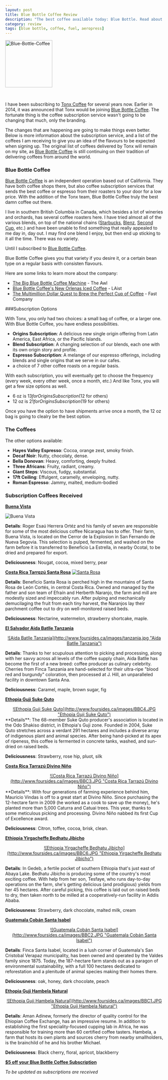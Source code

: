 ```yaml
---
layout: post
title: Blue Bottle Coffee Review
description: "The best coffee available today: Blue Bottle. Read about the varieties of coffee that has been delivered over the past few years."
category: review	
tags: [blue bottle, coffee, fuel, aeropress]
---
```


<a href="https://bluebottlecoffee.com/u/foursides" title="Pearlfisher-Blue-Bottle-Coffee-logo-design-packaging-New-Orleans-Iced-Coffee-carton-6 by James M., on Flickr"><img src="https://farm6.staticflickr.com/5554/15114570518_5512c4d007_q.jpg" width="150" height="150" alt="Blue-Bottle-Coffee"></a>

[B]: https://bluebottlecoffee.com/u/foursides "Blue Bottle Coffee"

<br>

I have been subscribing to [Tonx Coffee](http://www.foursides.ca/Tonx-Review/ "Tonx Coffee Review") for several years now. Earlier in 2014, it was announced that Tonx would be joining [Blue Bottle Coffee][B]. The fortunate thing is the coffee subscription service wasn't going to be changing that much, only the branding. 

The changes that are happening are going to make things even better. Below is more information about the subscription service, and a list of the coffees I am receiving to give you an idea of the flavours to be expected when signing up. The original list of coffees delivered by Tonx will remain on my site, as [Blue Bottle Coffee][B] is still continuing on their tradition of delivering coffees from around the world. 

### Blue Bottle Coffee

[Blue Bottle Coffee][B] is an independent operation based out of California. They have both coffee shops there, but also coffee subscription services that sends the best coffee or espresso from their roasters to your door for a low price. With the addition of the Tonx team, Blue Bottle Coffee truly the best damn coffee out there. </p>

<p>I live in southern British Columbia in Canada, which besides a lot of wineries and orchards, has several coffee roasters here. I have tried almost all of the various blends, on top of the national chains (<a rel="nofollow"  href="http://goo.gl/KUccF" title="Starbucks">Starbucks</a>, <a rel="nofollow"  href="http://www.blenz.com" title="Blenz">Blenz</a>, <a rel="nofollow"  href="http://www.secondcup.com" title="Second Cup">Second Cup</a>, etc.) and have been unable to find something that really appealed to me day in, day out. I may find one blend I enjoy, but then end up sticking to it all the time. There was no variety. </p>

Until I subscribed to [Blue Bottle Coffee][B].

Blue Bottle Coffee gives you that variety if you desire it, or a certain bean type on a regular basis with consisten flavours.</p>

Here are some links to learn more about the company:

- [The Big Blue Bottle Coffee Machine](http://www.theawl.com/2014/08/the-big-blue-bottle-machine "The Big Blue Bottle Coffee Machine") - The Awl
- [Blue Bottle Coffee's New Orlenas Iced Coffee](http://laist.com/2014/08/05/current_obsession_blue_bottles_new.php "Blue Bottle Coffee's New Orleans Iced Coffee") - LAist
- [The Multimillion Dollar Quest to Brew the Perfect Cup of Coffee](http://www.fastcompany.com/3033306/coffee-week/brewing-the-perfect-cup "The Multimillion Dollar Quest to Brew the Perfect Cup of Coffee") - Fast Company

###Subscription Options

With Tonx, you only had two choices: a small bag of coffee, or a larger one. With Blue Bottle Coffee, you have endless possibilities. 

- **Origins Subscription**: A delicious new single origin offering from Latin America, East Africa, or the Pacific Islands.
- **Blend Subscription**: A changing selection of our blends, each one with its own origin story and profile.
- **Espresso Subscription**: A melange of our espresso offerings, including blends and single origins that we serve in our cafes.
- a choice of 7 other coffee roasts on a regular basis. 

With each subscription, you will eventually get to choose the frequency (every week, every other week, once a month, etc.) And like Tonx, you will get a few size options as well. 

- 6 oz is $13 for Origins Subscription ($12 for others)
- 12 oz is $21 for Origins Subscription ($19 for others)

Once you have the option to have shipments arrive once a month, the 12 oz bag is going to clealry be the best option. 

### The Coffees

The other options available:

- **Hayes Valley Espresso**: Cocoa, orange zest, smoky finish.
- **Decaf Noir**: Nutty, chocolaty, dense.
- **Bella Donovan**: Heavy, comforting, deeply fruited.
- **Three Africans**: Fruity, radiant, creamy.
- **Giant Steps**: Viscous, fudgy, substantial.
- **17ft Ceiling**: Effulgent, caramelly, enveloping, nutty.
- **Roman Espresso**: Jammy, malted, medium-bodied

### Subscription Coffees Received

**[Buena Vista](https://bluebottlecoffee.com/u/foursides "Blue Bottle Coffee")**

![Buena Vista](http://www.foursides.ca/images/BuenaVista.jpg)

**Details**: Roger Esaú Herrera Ortéz and his family of seven are responsible for some of the most delicious coffee Nicaragua has to offer. Their farm, Buena Vista, is located on the Cerror de la Explosion in San Fernando de Nueva Segovia. This selection is pulped, fermented, and washed on the farm before it is transferred to Beneficio La Estrella, in nearby Ocotal, to be dried and prepared for export.

**Deliciousness**: Nougat, cocoa, mixed berry, pear

**[Costa Rica Tarrqzú Santa Rosa](https://bluebottlecoffee.com/u/foursides "Blue Bottle Coffee")**
<a href="https://bluebottlecoffee.com/u/foursides">
![Santa Rosa](http://www.foursides.ca/images/SantaRosa.jpg)
</a>

**Details**: Beneficio Santa Rosa is perched high in the mountains of Santa Rosa de León Cortés, in central Costa Rica. Owned and managed by the father and son team of Efraín and Herberth Naranjo, the farm and mill are modestly sized and impeccably run. After pulping and mechanically demucilaging the fruit from each tiny harvest, the Naranjos lay their parchment coffee out to dry on well-monitored raised beds.

**Deliciousness**: Nectarine, watermelon, strawberry shortcake, maple. 

**<a href="https://bluebottlecoffee.com/u/foursides">
El Salvador Aida Batlle Tanzania
</a>**
<center>
<a href="https://bluebottlecoffee.com/u/foursides">
![Aida Batlle Tanzania](http://www.foursides.ca/images/tanzania.jpg "Aida Batlle Tanzania")
</a>
</center>

**Details**: Thanks to her scupulous attention to picking and processing, along with her savvy across all levels of the coffee supply chain, Aida Batlle has become the first of a new breed: coffee producer as culinary celebrity. Cherries from Finca Tanzania are hand-selected for their ultra-ripe "blood red and burgundy" coloration, then processed at J. Hill, an unparalleled facility in downtown Santa Ana.

**Deliciousness**: Caramel, maple, brown sugar, fig

**<a href="https://bluebottlecoffee.com/u/foursides">
Ethopia Guji Suke Quto
</a>**
<center>
<a href="https://bluebottlecoffee.com/u/foursides">
![Ethopia Guji Suke Quto](http://www.foursides.ca/images/BBC4.JPG "Ethopia Guji Suke Quto")
</a>
</center>
**Details**: The 68-member Suke Quto producer's association is located in the Odo Shakiso district, in Ethopia's Guji zone. Founded in 2004, Suke Quto stretches across a verdant 291 hectares and includes a diverse array of indigenous plant and animal species. After being hand-picked at its apex of ripeness, this coffee is fermented in concrete tanks, washed, and sun-dried on raised beds.

**Deliciousness**: Strawberry, rose hip, pluot, silk

**<a href="https://bluebottlecoffee.com/u/foursides">
Costa Rica Tarrazú Divino Niño
</a>**
<center>
<a href="https://bluebottlecoffee.com/u/foursides">
![Costa Rica Tarrazú Divino Niño](http://www.foursides.ca/images/BBC3.JPG "Costa Rica Tarrazú Divino Niño")
</a>
</center>
**Details**: With four generations of farming experience behind him, Mauricio Vindas is off to a great start at Divino Niño. Since purchasing the 12-hectare farm in 2009 (he worked as a cook to save up the money), he's planted more than 5,000 Caturra and Catuai trees. This year, thanks to some meticulous picking and processing. Divino Niño nabbed its first Cup of Excellence award.

**Deliciousness**: Citron, toffee, cocoa, brisk, clean.

**<a href="https://bluebottlecoffee.com/u/foursides">
Ethiopia Yirgacheffe Bedhatu Jibicho
</a>**
<center>
<a href="https://bluebottlecoffee.com/u/foursides">
![Ethiopia Yirgacheffe Bedhatu Jibicho](http://www.foursides.ca/images/BBC6.JPG "Ethiopia Yirgacheffe Bedhatu Jibicho")
</a>
</center>

**Details**: In Gedeb, a fertile pocket of southern Ethiopia that's just east of Abaya Lake. Bedhatu Jibicho is producing some of the country's most exciting coffee. With help from her son, Tesfaye, who runs day-to-day operations on the farm, she's getting delicious (and prodigious) yields from her 45 hectares. After careful picking, this coffee is laid out on raised beds to dry, then taken north to be milled at a cooperatively-run facility in Addis Ababa.

**Deliciousness**: Strawberry, dark chocolate, malted milk, cream

**<a href="https://bluebottlecoffee.com/u/foursides">
Guatemala Cobán Santa Isabel
</a>**
<center>
<a href="https://bluebottlecoffee.com/u/foursides">
![Guatemala Cobán Santa Isabel](http://www.foursides.ca/images/BBC2.JPG "Guatemala Cobán Santa Isabel")
</a>
</center>

**Details**: Finca Santa Isabel, located in a lush corner of Guatemala's San Cristobal Verapaz municipality, has been owned and operated by the Valdes family since 1875. Today, the 187-hectare farm stands out as a paragon of environmental sustainability, with a full 100 hectares dedicated to reforestation and a plenitude of animal species making their homes there.

**Deliciousness**: oak, honey, dark chocolate, peach

**<a href="https://bluebottlecoffee.com/u/foursides">
Ethopia Guji Hambela Natural
</a>**
<center>
<a href="https://bluebottlecoffee.com/u/foursides">
![Ethopia Guji Hambela Natural](http://www.foursides.ca/images/BBC1.JPG "Ethopia Guji Hambela Natural")
</a>
</center>

**Details**: Aman Adinew, formerly the director of quality control for the Ehiopian Coffee Exchange, has an impressive resume. In addition to establishing the first speciality-focused cupping lab in Africa, he was responsible for training more than 60 certified coffee tasters. Hambela, a farm that hosts its own plants and sources cherry from nearby smallholders, is the brainchild of he and his brother Michael. 

**Deliciousness**: Black cherry, floral, apricot, blackberry

**[$5 off your Blue Bottle Coffee Subscription](https://bluebottlecoffee.com/u/foursides "Blue Bottle Coffee")**

*To be updated as subscriptions are received*